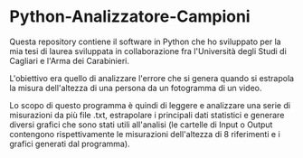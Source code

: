 # Python-Analizzatore-Campioni

Questa repository contiene il software in Python che ho sviluppato per la mia tesi di laurea sviluppata 
in collaborazione fra l'Università degli Studi di Cagliari e l'Arma dei Carabinieri.

L'obiettivo era quello di analizzare l'errore che si genera quando si estrapola la misura dell'altezza
di una persona da un fotogramma di un video.

Lo scopo di questo programma è quindi di leggere e analizzare una serie di misurazioni da più file .txt,
estrapolare i principali dati statistici e generare diversi grafici che sono stati utili all'analisi 
(le cartelle di Input o Output contengono rispettivamente le misurazioni dell'altezza di 8 riferimenti e
i grafici generati dal programma).
